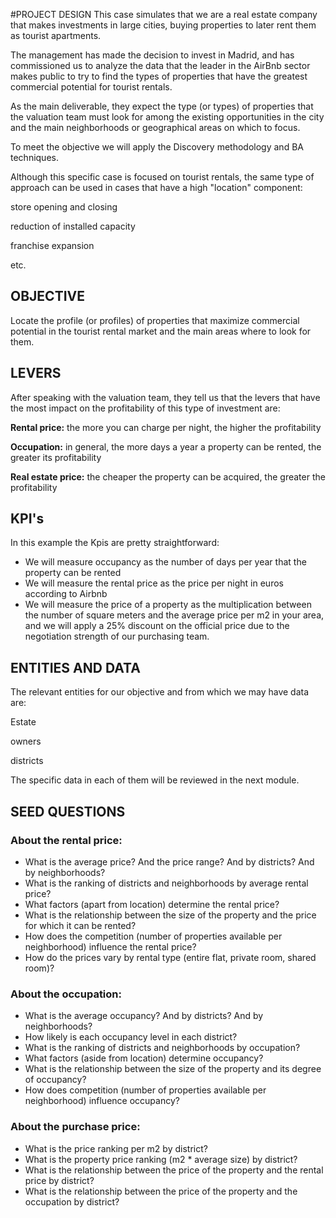 #PROJECT DESIGN
This case simulates that we are a real estate company that makes investments in large cities, buying properties to later rent them as tourist apartments.

The management has made the decision to invest in Madrid, and has commissioned us to analyze the data that the leader in the AirBnb sector makes public to try to find the types of properties that have the greatest commercial potential for tourist rentals.

As the main deliverable, they expect the type (or types) of properties that the valuation team must look for among the existing opportunities in the city and the main neighborhoods or geographical areas on which to focus.

To meet the objective we will apply the Discovery methodology and BA techniques.

Although this specific case is focused on tourist rentals, the same type of approach can be used in cases that have a high "location" component:

store opening and closing

reduction of installed capacity

franchise expansion

etc.
## OBJECTIVE
Locate the profile (or profiles) of properties that maximize commercial potential in the tourist rental market and the main areas where to look for them.

## LEVERS
After speaking with the valuation team, they tell us that the levers that have the most impact on the profitability of this type of investment are:

**Rental price:** the more you can charge per night, the higher the profitability

**Occupation:** in general, the more days a year a property can be rented, the greater its profitability

**Real estate price:** the cheaper the property can be acquired, the greater the profitability
## KPI's
In this example the Kpis are pretty straightforward:

- We will measure occupancy as the number of days per year that the property can be rented
- We will measure the rental price as the price per night in euros according to Airbnb
- We will measure the price of a property as the multiplication between the number of square meters and the average price per m2 in your area, and we will apply a 25% discount on the official price due to the negotiation strength of our purchasing team.
## ENTITIES AND DATA
The relevant entities for our objective and from which we may have data are:

Estate

owners

districts

The specific data in each of them will be reviewed in the next module.

## SEED QUESTIONS
### About the rental price:

- What is the average price? And the price range? And by districts? And by neighborhoods?
- What is the ranking of districts and neighborhoods by average rental price?
- What factors (apart from location) determine the rental price?
- What is the relationship between the size of the property and the price for which it can be rented?
- How does the competition (number of properties available per neighborhood) influence the rental price?
- How do the prices vary by rental type (entire flat, private room, shared room)?
### About the occupation:

- What is the average occupancy? And by districts? And by neighborhoods?
- How likely is each occupancy level in each district?
- What is the ranking of districts and neighborhoods by occupation?
- What factors (aside from location) determine occupancy?
- What is the relationship between the size of the property and its degree of occupancy?
- How does competition (number of properties available per neighborhood) influence occupancy?
### About the purchase price:

- What is the price ranking per m2 by district?
- What is the property price ranking (m2 * average size) by district?
- What is the relationship between the price of the property and the rental price by district?
- What is the relationship between the price of the property and the occupation by district?
